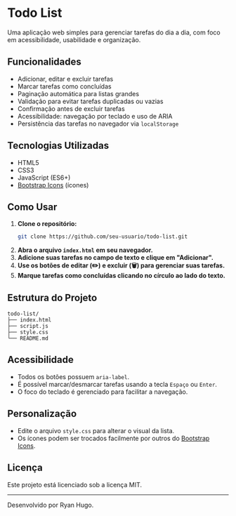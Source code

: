# Todo List

Uma aplicação web simples para gerenciar tarefas do dia a dia, com foco em acessibilidade, usabilidade e organização.

## Funcionalidades

- Adicionar, editar e excluir tarefas
- Marcar tarefas como concluídas
- Paginação automática para listas grandes
- Validação para evitar tarefas duplicadas ou vazias
- Confirmação antes de excluir tarefas
- Acessibilidade: navegação por teclado e uso de ARIA
- Persistência das tarefas no navegador via `localStorage`

## Tecnologias Utilizadas

- HTML5
- CSS3
- JavaScript (ES6+)
- [Bootstrap Icons](https://icons.getbootstrap.com/) (ícones)

## Como Usar

1. **Clone o repositório:**
   ```sh
   git clone https://github.com/seu-usuario/todo-list.git
   ```
2. **Abra o arquivo `index.html` em seu navegador.**
3. **Adicione suas tarefas no campo de texto e clique em "Adicionar".**
4. **Use os botões de editar (✏️) e excluir (🗑️) para gerenciar suas tarefas.**
5. **Marque tarefas como concluídas clicando no círculo ao lado do texto.**

## Estrutura do Projeto

```
todo-list/
├── index.html
├── script.js
├── style.css
└── README.md
```

## Acessibilidade

- Todos os botões possuem `aria-label`.
- É possível marcar/desmarcar tarefas usando a tecla `Espaço` ou `Enter`.
- O foco do teclado é gerenciado para facilitar a navegação.

## Personalização

- Edite o arquivo `style.css` para alterar o visual da lista.
- Os ícones podem ser trocados facilmente por outros do [Bootstrap Icons](https://icons.getbootstrap.com/).

## Licença

Este projeto está licenciado sob a licença MIT.

---

Desenvolvido por Ryan Hugo.
